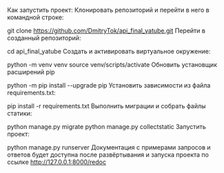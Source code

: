 Как запустить проект:
Клонировать репозиторий и перейти в него в командной строке:

git clone https://github.com/DmitryTok/api_final_yatube.git
Перейти в созданный репозиторий:

cd api_final_yatube
Cоздать и активировать виртуальное окружение:

python -m venv venv
source venv/scripts/activate
Обновить установщик расширений pip

python -m pip install --upgrade pip
Установить зависимости из файла requirements.txt:

pip install -r requirements.txt
Выполнить миграции и собрать файлы статики:

python manage.py migrate
python manage.py collectstatic
Запустить проект:

python manage.py runserver
Документация с примерами запросов и ответов будет доступна после развёртывания и запуска проекта по ссылке http://127.0.0.1:8000/redoc
